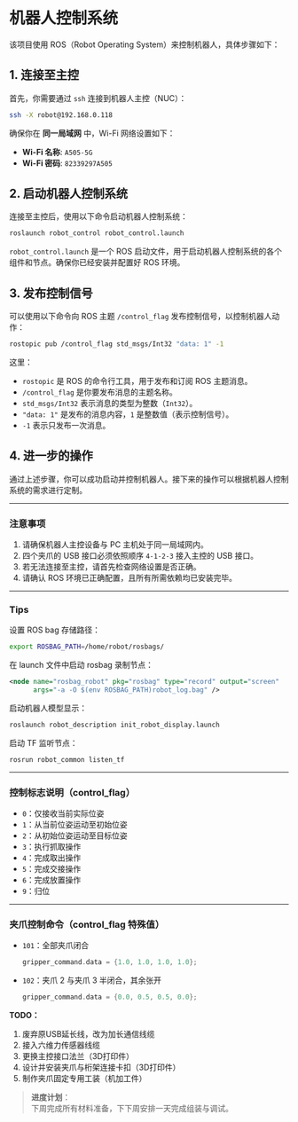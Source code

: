 # 机器人控制系统

该项目使用 ROS（Robot Operating System）来控制机器人，具体步骤如下：

## 1. 连接至主控

首先，你需要通过 `ssh` 连接到机器人主控（NUC）：

```bash
ssh -X robot@192.168.0.118
```

确保你在 **同一局域网** 中，Wi-Fi 网络设置如下：

- **Wi-Fi 名称**: `A505-5G`
- **Wi-Fi 密码**: `82339297A505`

## 2. 启动机器人控制系统

连接至主控后，使用以下命令启动机器人控制系统：

```bash
roslaunch robot_control robot_control.launch
```

`robot_control.launch` 是一个 ROS 启动文件，用于启动机器人控制系统的各个组件和节点。确保你已经安装并配置好 ROS 环境。

## 3. 发布控制信号

可以使用以下命令向 ROS 主题 `/control_flag` 发布控制信号，以控制机器人动作：

```bash
rostopic pub /control_flag std_msgs/Int32 "data: 1" -1
```

这里：

- `rostopic` 是 ROS 的命令行工具，用于发布和订阅 ROS 主题消息。
- `/control_flag` 是你要发布消息的主题名称。
- `std_msgs/Int32` 表示消息的类型为整数（`Int32`）。
- `"data: 1"` 是发布的消息内容，`1` 是整数值（表示控制信号）。
- `-1` 表示只发布一次消息。

## 4. 进一步的操作

通过上述步骤，你可以成功启动并控制机器人。接下来的操作可以根据机器人控制系统的需求进行定制。

---

### 注意事项

1. 请确保机器人主控设备与 PC 主机处于同一局域网内。
2. 四个夹爪的 USB 接口必须依照顺序 `4-1-2-3` 接入主控的 USB 接口。
3. 若无法连接至主控，请首先检查网络设置是否正确。
4. 请确认 ROS 环境已正确配置，且所有所需依赖均已安装完毕。

---

### Tips

设置 ROS bag 存储路径：
```bash
export ROSBAG_PATH=/home/robot/rosbags/
```

在 launch 文件中启动 rosbag 录制节点：
```xml
<node name="rosbag_robot" pkg="rosbag" type="record" output="screen"
      args="-a -O $(env ROSBAG_PATH)robot_log.bag" />
```

启动机器人模型显示：
```bash
roslaunch robot_description init_robot_display.launch
```

启动 TF 监听节点：
```bash
rosrun robot_common listen_tf
```

---

### 控制标志说明（control_flag）

- `0`：仅接收当前实际位姿
- `1`：从当前位姿运动至初始位姿
- `2`：从初始位姿运动至目标位姿
- `3`：执行抓取操作
- `4`：完成取出操作
- `5`：完成交接操作
- `6`：完成放置操作
- `9`：归位

---

### 夹爪控制命令（control_flag 特殊值）

- `101`：全部夹爪闭合  
  ```cpp
  gripper_command.data = {1.0, 1.0, 1.0, 1.0};
  ```
- `102`：夹爪 2 与夹爪 3 半闭合，其余张开  
  ```cpp
  gripper_command.data = {0.0, 0.5, 0.5, 0.0};
  ```

**TODO：**

1. 废弃原USB延长线，改为加长通信线缆  
2. 接入六维力传感器线缆  
3. 更换主控接口法兰（3D打印件）  
4. 设计并安装夹爪与桁架连接卡扣（3D打印件）  
5. 制作夹爪固定专用工装（机加工件）  

> **进度计划**：  
> 下周完成所有材料准备，下下周安排一天完成组装与调试。
